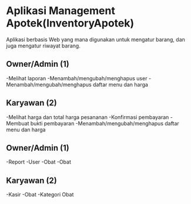 # Aplikasi Management Apotek(InventoryApotek)
Aplikasi berbasis Web yang mana digunakan untuk mengatur barang, dan juga mengatur riwayat barang.

## Owner/Admin (1)
   -Melihat laporan
   -Menambah/mengubah/menghapus user
   -Menambah/mengubah/menghapus daftar menu dan harga
## Karyawan (2)
   -Melihat harga dan total harga pesananan
   -Konfirmasi pembayaran
   -Membuat bukti pembayaran
   -Menambah/mengubah/menghapus daftar menu dan harga


## Owner/Admin (1)
   -Report
   -User 
   -Obat
   -Obat
## Karyawan (2)
   -Kasir
   -Obat
   -Kategori Obat
